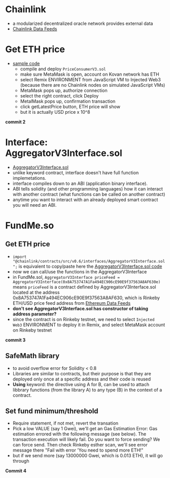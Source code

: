 # Chainlink

- a modularized decentralized oracle network provides external data
- [Chainlink Data Feeds](https://data.chain.link/)

# Get ETH price

- [sample code](https://docs.chain.link/docs/get-the-latest-price/)
  - compile and deploy `PriceConsumerV3.sol`
  - make sure MetaMask is open, account on Kovan network has ETH
  - select Remix ENVIRONMENT from JavaScript VM to Injected Web3 (because there are no Chainlink nodes on simulated JavaScript VMs)
  - MetaMask pops up, authorize connection
  - select the right contract, click Deploy
  - MetalMask pops up, confirmation transaction
  - click getLatestPrice button, ETH price will show
  - but it is actually USD price x 10^8

**commit 2**

# Interface: AggregatorV3Interface.sol

- [AggregatorV3Interface.sol](https://github.com/smartcontractkit/chainlink/blob/develop/contracts/src/v0.6/interfaces/AggregatorV3Interface.sol)
- unlike keyword contract, interface doesn't have full function implemetations.
- interface compiles down to an ABI (application binary interface).
- ABI tells solidity (and other programming languages) how it can interact with another contract (what functions can be called on another contract)
- anytime you want to interact with an already deployed smart contract you will need an ABI.

# FundMe.so

## Get ETH price

- `import "@chainlink/contracts/src/v0.6/interfaces/AggregatorV3Interface.sol";` is equivalent to copy/paste here the [AggregatorV3Interface.sol code](https://github.com/smartcontractkit/chainlink/blob/develop/contracts/src/v0.6/interfaces/AggregatorV3Interface.sol)
- now we can call/use the functions in the AggregatorV3Interface
- in FundMe.sol, `AggregatorV3Interface priceFeed = AggregatorV3Interface(0x8A753747A1Fa494EC906cE90E9f37563A8AF630e)` means `priceFeed` is a contract defined by AggregatorV3Interface.sol located at the address 0x8A753747A1Fa494EC906cE90E9f37563A8AF630, which is Rinkeby ETH/USD price feed address from [Ethereum Data Feeds](https://docs.chain.link/docs/ethereum-addresses/)
- **don't see AggregatorV3Interface.sol has constructor of taking address parameter?**
- since the contract is on Rinkeby testnet, we need to select `Injected Web3` ENVIRONMENT to deploy it in Remix, and select MetaMask account on Rinkeby testnet

**commit 3**

## SafeMath library

- to avoid overflow error for Solidity < 0.8
- Libraries are similar to contracts, but their purpose is that they are deployed only once at a specific address and their code is reused
- **Using** keyword: the directive using A for B, can be used to attach libbrary functions (from the library A) to any type (B) in the context of a contract.

## Set fund minimum/threshold

- Require statement, if not met, revert the transation
- Pick a low VALUE (say 1 Gwei), we'll get an Gas Estimation Error: Gas estimation errored with the following message (see below). The transaction execution will likely fail. Do you want to force sending? We can force send. Then check Rinkeby esther scan, we'll see error message there "Fail with error 'You need to spend more ETH!"
- but if we send more (say 13000000 Gwei, which is 0.013 ETH), it will go through

**Commit 4**
